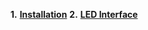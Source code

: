 **1.** [**Installation**](https://github.com/jineshkjose/LabViewArduino/blob/main/Installation.md)
**2.** [**LED Interface**](https://github.com/jineshkjose/LabViewArduino/blob/main/LEDInterface.md)
